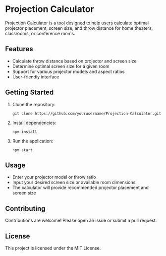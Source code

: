# Projection Calculator

Projection Calculator is a tool designed to help users calculate optimal projector placement, screen size, and throw distance for home theaters, classrooms, or conference rooms.

## Features

- Calculate throw distance based on projector and screen size
- Determine optimal screen size for a given room
- Support for various projector models and aspect ratios
- User-friendly interface

## Getting Started

1. Clone the repository:
   ```
   git clone https://github.com/yourusername/Projection-Calculator.git
   ```
2. Install dependencies:
   ```
   npm install
   ```
3. Run the application:
   ```
   npm start
   ```

## Usage

- Enter your projector model or throw ratio
- Input your desired screen size or available room dimensions
- The calculator will provide recommended projector placement and screen size

## Contributing

Contributions are welcome! Please open an issue or submit a pull request.

## License

This project is licensed under the MIT License.
